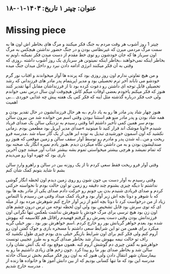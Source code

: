 عنوان: چپتر ۱
تاریخ: ۱۴۰۳-۰۱-۱۸
---



# Missing piece
چپتر 1 روز آشوب 
هر وقت مردم به جنگ فکر میکنند و مرگ های بخاطر اش اون ها به سمت مرگ مردمی میرن که غیرنظامی بودن و در جنگ حضور نداشتن 
هیچکس به مرگ اون سرباز ها که جان خودشون رو توی خط مقدم از دست میدن فکر نمیکنه ،اونم نه بخاطر اینکه نمی‌خواهند ،بخاطر اینکه نمیتونن 
هر سربازی یک روز آشوب داشته .روزی که وقتی به آن فکر میکنند انرژی ادامه دادن نبرد رو داخل میدان جنگ میده 


و من هیچ تفاوتی ندارم 
اون روز روزی بود که پرنده ها آواز میخواندند و افتاب نور گرم خودشو می تاباند 
آخر ترم تحصیلی بود و مدیر اپریتمام پدر مادر های فرزندانی که رشد تحصیلی قابل توجه ای داشتن رو دعوت کرده بود تا از فرزنداشان مقابل آنها تقدیر کنند 
هنوز که فکر میکنم یاخودم بعضی اوقات میگم کاش هیچوقت اون سال درس نمی خواندم ولی خب فکر درباره گذشته مثل اینه که فکر کنی یک هفته پیش چه غذایی خوردی ...بی اهمیت 


هنوز چهار شاد پدر مادر ها رو به یاد دارم ،به هر حال فرزندانشون در حال تقدیر بودن و همه شاد بودن و پدر مادر منو هم استثنا نبودن 
وقتی اسم من خوانده شد من بیرون سالن بودم سر همین کمی تأخیر داشتم 
اما وقتی رسیدم به نزدیکی سالن یک صدای فریاد شنیدم «اونا موشک اند فرار کنید تا میتونید »صدای مدیر آپریل بود مطعمن بودم .زمانی نکشید که اون آسمون خورشیدی تبدیل به توده ابر هایی از یک گاز سیاه شد ،مدرسه فرو ریخت و من...له شدن پدر و مادرم رو توسط آوار سقف سالن و زمین موقعی که هنوز رو صندلیشون بودن و به من داشتن نگاه میکردن دیدم .هنوز یادم نمیره انگار یک صحنه بود که تمام نمیشد و هرچی بیشتر میخواستی تموم بشه بیشتر عذاب آور میشد چون آخرین باری بود که چهره اونا رو می‌دیدم 


وقتی آوار فرو ریخت فقط سعی کردم تا از یک روزنه بین در سالن و راهرو وارد سالن بشم تا شاید بتونم کمک شأن کنم 


وقتی رسیدم به آوار دست بی جون شون رو روی زمین دیدم 
اون لحظه انگار گوشی نداشتم تا دیگه چیزی بشنوم 
چند دقیقه رو زمین تو اون حالت بودم تا نخواسته حرکتی کردم و صدای فریادی شنیدم 
بدن بی جونم رو حرکت دادم 
صدای یکی از مادر بچه ها بود که با شوهر و دوتا بچه اش زیر آوار بود 
و فریاد کمک میداد 
وقتی من رسیدم با التماس زیاد از من درخواست کرد تا دوتا بچه اشو از زیر آوار خارج کنم 
شوهرش مرده بود از میله ای که توی سرش بود قابل تشخیص بود 
ولی اون لحظه توجه من ترس درون چشم های اون زن بود 
هیچ ترسی برای مرگ خودش یا شوهرش نداشت بلعکس تنها نگرانی اون فرزندانش بودن وقتی دست پسرش رو گرفتم فهمیدم رافائل هم کلاسیمه که بیهوش شده بود 
بعدم خواهر گریانش بور رو خارج کردم .اسم خواهرش بور بود .
بور خیلی گریه میکرد برای همین من تو این شرایط سعی داشتم با مسخره بازی و جوک گفتن اون رو آروم کنم ولی فکر کنم برای اون شرایط بازیگر خیلی بدی بودم چیزی طول نکشید که راف تو حالت نیمه بیهوش بیدار شد بخاطر صدای گریه و به طرز عجیبی تونست خواهرشو به گفتن چیزی دم گوشش آروم کنه .همون موقع بود که یک آتش نشان وارد سالن شد و بخاطر صدای بور ما رو پیدا کرد .چون زخم های زیادی داشتیم ما رو به بیمارستان شهر انتقال دادن ولی هنوز که به اون روز فکر میکنم بخش ترسناک حادثه مدرسه این بود که ما تنها کسانی بودیم که از بین دانش آموز ها و خانواده ها زنده از مدرسه خارج شدیم .